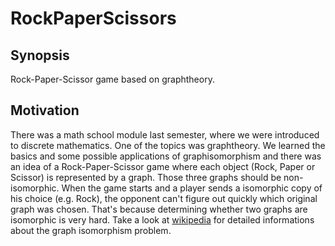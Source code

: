 # RockPaperScissors

## Synopsis
Rock-Paper-Scissor game based on graphtheory.

## Motivation
There was a math school module last semester, where we were introduced to discrete mathematics. One of the topics was graphtheory.
We learned the basics and some possible applications of graphisomorphism and there was an idea of a Rock-Paper-Scissor game where each
object (Rock, Paper or Scissor) is represented by a graph. Those three graphs should be non-isomorphic. When the game starts
and a player sends a isomorphic copy of his choice (e.g. Rock), the opponent can't figure out quickly which original graph was chosen.
That's because determining whether two graphs are isomorphic is very hard.
Take a look at [wikipedia](https://en.wikipedia.org/wiki/Graph_isomorphism_problem) for detailed informations about the graph isomorphism problem.
